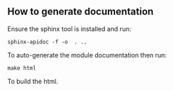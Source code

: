 ## How to generate documentation

Ensure the sphinx tool is installed and run:

```
sphinx-apidoc -f -o  . ..
```

To auto-generate the module documentation then run:

```
make html
```

To build the html.